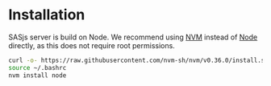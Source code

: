 # Installation

SASjs server is build on Node. We recommend using [NVM](https://github.com/nvm-sh/nvm) instead of [Node](https://nodejs.org/en/) directly, as this does not require root permissions.

```Bash
curl -o- https://raw.githubusercontent.com/nvm-sh/nvm/v0.36.0/install.sh | bash
source ~/.bashrc
nvm install node
```


